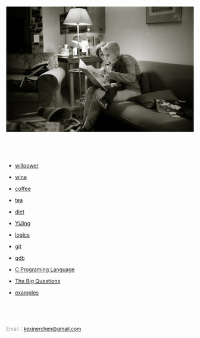 
![reading](https://raw.githubusercontent.com/kexinerchen/kexinerchen.github.io/master/_posts/assets/reading.jpg)

<br>
<br>
<br>

- [willpower](_posts/2021-11-21-willpower.md)

- [wine](_posts/2020-12-24-wine.md)

- [coffee](_posts/2020-09-12-coffee.md)

- [tea](_posts/2020-08-08-tea.md)

- [diet](_posts/2020-09-11-diet.md)

- [YiJing](_posts/2020-09-07-yijing.md)

- [logics](_posts/2020-07-31-logics.md)

- [git](_posts/2020-04-11-git.md)

- [gdb](_posts/2020-04-11-gdb.md)

- [C Programing Language](_posts/2020-04-11-c_programing_language.md)

- [The Big Questions](_posts/2020-04-15-big_questions.md)

- [examples](_posts/2020-04-11-examples.md)


<br>
<br>
<br>

<span style="color:#999999; font-size:10pt"> Email：kexinerchen@gmail.com </span>

<br>
